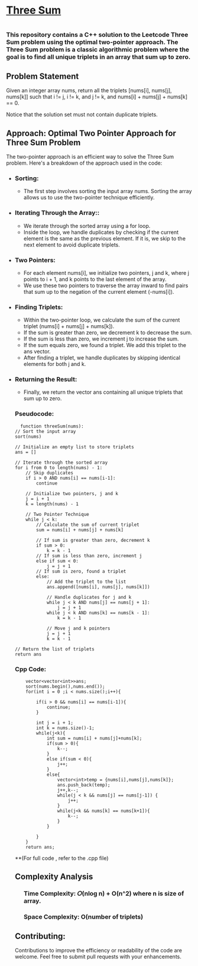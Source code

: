<h1><a href = "https://leetcode.com/problems/3sum/description/" target="_blank">Three Sum</a><h1>
<h3>This repository contains a C++ solution to the Leetcode Three Sum problem using the optimal two-pointer approach. The Three Sum problem is a classic algorithmic problem where the goal is to find all unique triplets in an array that sum up to zero.</h3>
<h2>Problem Statement</h2>
Given an integer array nums, return all the triplets [nums[i], nums[j], nums[k]] such that i != j, i != k, and j != k, and nums[i] + nums[j] + nums[k] == 0.

Notice that the solution set must not contain duplicate triplets.

  <h2>Approach: Optimal Two Pointer Approach for Three Sum Problem</h2>
  The two-pointer approach is an efficient way to solve the Three Sum problem. Here's a breakdown of the approach used in the code:
  <ul>
    <li><h3>Sorting:</h3>
    <ul>
    <li>The first step involves sorting the input array nums. Sorting the array allows us to use the two-pointer technique efficiently.</li>
    </ul>
    </li>
    <li><h3>Iterating Through the Array::</h3>
    <ul>
    <li>We iterate through the sorted array using a for loop.</li>
    <li>Inside the loop, we handle duplicates by checking if the current element is the same as the previous element. If it is, we skip to the next element to avoid duplicate triplets.</li>
    </ul>
    </li>
    <li><h3>Two Pointers:</h3>
    <ul>
    <li>For each element nums[i], we initialize two pointers, j and k, where j points to i + 1, and k points to the last element of the array.</li>
    <li>We use these two pointers to traverse the array inward to find pairs that sum up to the negation of the current element (-nums[i]).</li>
    </ul>
    </li>
    <li><h3>Finding Triplets:</h3>
    <ul>
    <li>Within the two-pointer loop, we calculate the sum of the current triplet (nums[i] + nums[j] + nums[k]).</li>
    <li>If the sum is greater than zero, we decrement k to decrease the sum.</li>
    <li>If the sum is less than zero, we increment j to increase the sum.</li>
    <li>If the sum equals zero, we found a triplet. We add this triplet to the ans vector.</li>
    <li>After finding a triplet, we handle duplicates by skipping identical elements for both j and k.</li>
    </ul>
    </li>
    <li><h3>Returning the Result:</h3>
    <ul>
    <li>Finally, we return the vector ans containing all unique triplets that sum up to zero.</li>
  </ul>

<h3>Pseudocode: </h3>

      function threeSum(nums):
    // Sort the input array
    sort(nums)

    // Initialize an empty list to store triplets
    ans = []

    // Iterate through the sorted array
    for i from 0 to length(nums) - 1:
        // Skip duplicates
        if i > 0 AND nums[i] == nums[i-1]:
            continue

        // Initialize two pointers, j and k
        j = i + 1
        k = length(nums) - 1

        // Two Pointer Technique
        while j < k:
            // Calculate the sum of current triplet
            sum = nums[i] + nums[j] + nums[k]

            // If sum is greater than zero, decrement k
            if sum > 0:
                k = k - 1
            // If sum is less than zero, increment j
            else if sum < 0:
                j = j + 1
            // If sum is zero, found a triplet
            else:
                // Add the triplet to the list
                ans.append([nums[i], nums[j], nums[k]])

                // Handle duplicates for j and k
                while j < k AND nums[j] == nums[j + 1]:
                    j = j + 1
                while j < k AND nums[k] == nums[k - 1]:
                    k = k - 1

                // Move j and k pointers
                j = j + 1
                k = k - 1

    // Return the list of triplets
    return ans

<h3>Cpp Code:</h3>

        vector<vector<int>>ans;
        sort(nums.begin(),nums.end());
        for(int i = 0 ;i < nums.size();i++){

            if(i > 0 && nums[i] == nums[i-1]){
                continue;
            }

            int j = i + 1;
            int k = nums.size()-1;
            while(j<k){
                int sum = nums[i] + nums[j]+nums[k];
                if(sum > 0){
                    k--;
                }
                else if(sum < 0){
                    j++;
                }
                else{
                    vector<int>temp = {nums[i],nums[j],nums[k]};
                    ans.push_back(temp);
                    j++,k--;
                    while(j < k && nums[j] == nums[j-1]) {
                        j++;
                    }
                    while(j<k && nums[k] == nums[k+1]){
                        k--;
                    }
                }

            }
        }
        return ans;

\*\*(For full code , refer to the .cpp file)

<h2>Complexity Analysis</h2>
<ul>
  <h3>Time Complexity: 𝑂(nlog n) + O(n^2) where n is size of array.</h3>

 <h3>Space Complexity: O(number of triplets)</h3>

</ul>

<h2>Contributing:</h2>
Contributions to improve the efficiency or readability of the code are welcome. Feel free to submit pull requests with your enhancements.
